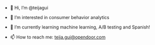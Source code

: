- 👋 Hi, I’m @teijagui
- 👀 I’m interested in consumer behavior analytics 
- 🌱 I’m currently learning machine learning, A/B testing and Spanish!

- 📫 How to reach me: teija.gui@opendoor.com

<!---
teijagui/teijagui is a ✨ special ✨ repository because its `README.md` (this file) appears on your GitHub profile.
You can click the Preview link to take a look at your changes.
--->
